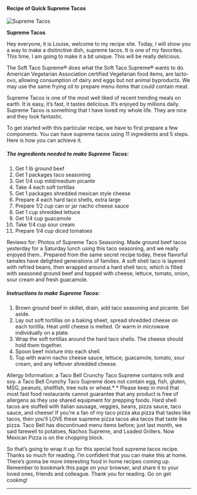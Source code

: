             

#### Recipe of Quick Supreme Tacos

![Supreme Tacos](https://img-global.cpcdn.com/recipes/55728706/751x532cq70/supreme-tacos-recipe-main-photo.jpg)

**Supreme Tacos**

Hey everyone, it is Louise, welcome to my recipe site. Today, I will show you a way to make a distinctive dish, supreme tacos. It is one of my favorites. This time, I am going to make it a bit unique. This will be really delicious.

The Soft Taco Supreme® does what the Soft Taco Supreme® wants to do. American Vegetarian Association certified Vegetarian food items, are lacto-ovo, allowing consumption of dairy and eggs but not animal byproducts. We may use the same frying oil to prepare menu items that could contain meat.

Supreme Tacos is one of the most well liked of recent trending meals on earth. It is easy, it’s fast, it tastes delicious. It’s enjoyed by millions daily. Supreme Tacos is something that I have loved my whole life. They are nice and they look fantastic.

To get started with this particular recipe, we have to first prepare a few components. You can have supreme tacos using 11 ingredients and 5 steps. Here is how you can achieve it.

##### The ingredients needed to make Supreme Tacos:

1.  Get 1 lb ground beef
2.  Get 1 packages taco seasoning
3.  Get 1/4 cup mild/medium picante
4.  Take 4 each soft tortillas
5.  Get 1 packages shredded mexican style cheese
6.  Prepare 4 each hard taco shells, extra large
7.  Prepare 1/2 cup can or jar nacho cheese sauce
8.  Get 1 cup shredded lettuce
9.  Get 1/4 cup guacamole
10.  Take 1/4 cup sour cream
11.  Prepare 1/4 cup diced tomatoes

Reviews for: Photos of Supreme Taco Seasoning. Made ground beef tacos yesterday for a Saturday lunch using this taco seasoning, and we really enjoyed them.. Prepared from the same secret recipe today, these flavorful tamales have delighted generations of families. A soft shell taco is layered with refried beans, then wrapped around a hard shell taco, which is filled with seasoned ground beef and topped with cheese, lettuce, tomato, onion, sour cream and fresh guacamole.

##### Instructions to make Supreme Tacos:

1.  Brown ground beef in skillet, drain, add taco seasoning and picante. Set aside.
2.  Lay out soft tortillas on a baking sheet, spread shredded cheese on each tortilla. Heat until cheese is melted. Or warm in microwave individually on a plate.
3.  Wrap the soft tortillas around the hard taco shells. The cheese should hold them together.
4.  Spoon beef mixture into each shell.
5.  Top with warm nacho cheese sauce, lettuce, guacamole, tomato, sour cream, and any leftover shredded cheese.

Allergy Information: a Taco Bell Crunchy Taco Supreme contains milk and soy. a Taco Bell Crunchy Taco Supreme does not contain egg, fish, gluten, MSG, peanuts, shellfish, tree nuts or wheat.\* \* Please keep in mind that most fast food restaurants cannot guarantee that any product is free of allergens as they use shared equipment for prepping foods. Hard shell tacos are stuffed with italian sausage, veggies, beans, pizza sauce, taco sauce, and cheese! If you're a fan of my taco pizza aka pizza that tastes like tacos, then you'll LOVE these supreme pizza tacos aka tacos that taste like pizza. Taco Bell has discontinued menu items before; just last month, we said farewell to potatoes, Nachos Supreme, and Loaded Grillers. Now Mexican Pizza is on the chopping block.

So that’s going to wrap it up for this special food supreme tacos recipe. Thanks so much for reading. I’m confident that you can make this at home. There’s gonna be more interesting food in home recipes coming up. Remember to bookmark this page on your browser, and share it to your loved ones, friends and colleague. Thank you for reading. Go on get cooking!

* * *